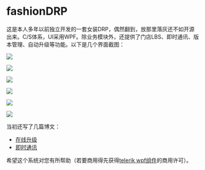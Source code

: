 # fashionDRP
这是本人多年以前独立开发的一套女装DRP，偶然翻到，放那里落灰还不如开源出来。C/S体系，UI采用WPF。除业务模块外，还提供了门店LBS、即时通讯、版本管理、自动升级等功能。以下是几个界面截图：

![](http://images.cnblogs.com/cnblogs_com/newton/813514/o_QQ%E6%88%AA%E5%9B%BE20190508113909.png)

![](http://images.cnblogs.com/cnblogs_com/newton/813514/o_tttttt.jpg)

![](http://images.cnblogs.com/cnblogs_com/newton/813514/o_3526877794%E4%BA%A7%E5%93%81%E6%88%AA%E5%9B%BE44.jpg)

![](http://images.cnblogs.com/cnblogs_com/newton/813514/o_5319580926QQ%E6%88%AA%E5%9B%BE201303212158521.jpg)

![](http://images.cnblogs.com/cnblogs_com/newton/813514/o_5320190742QQ%E6%88%AA%E5%9B%BE201301252137454.jpg)

![](http://images.cnblogs.com/cnblogs_com/newton/813514/o_5378928872QQ%E6%88%AA%E5%9B%BE201301252011214.jpg)

当初还写了几篇博文：
* [在线升级](https://www.cnblogs.com/newton/archive/2013/01/13/2857722.html)
* [即时通讯](https://www.cnblogs.com/newton/archive/2013/01/26/2877500.html)

希望这个系统对您有所帮助（若要商用得先获得[telerik wpf组件](https://www.telerik.com/products/wpf/overview.aspx)的商用许可）。
